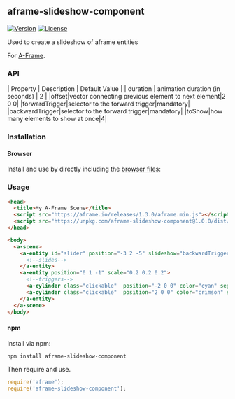 ## aframe-slideshow-component

[![Version](http://img.shields.io/npm/v/aframe-slideshow-component.svg?style=flat-square)](https://npmjs.org/package/aframe-slideshow-component)
[![License](http://img.shields.io/npm/l/aframe-slideshow-component.svg?style=flat-square)](https://npmjs.org/package/aframe-slideshow-component)

Used to create a slideshow of aframe entities

For [A-Frame](https://aframe.io).

### API

| Property | Description | Default Value |
| duration | animation duration (in seconds) | 2 |
|offset|vector connecting previous element to next element|2 0 0|
|forwardTrigger|selector to the forward trigger|mandatory|
|backwardTrigger|selector to the forward trigger|mandatory|
|toShow|how many elements to show at once|4|

### Installation

#### Browser

Install and use by directly including the [browser files](dist):

### Usage

```html
<head>
  <title>My A-Frame Scene</title>
  <script src="https://aframe.io/releases/1.3.0/aframe.min.js"></script>
  <script src="https://unpkg.com/aframe-slideshow-component@1.0.0/dist/aframe-slideshow-component.min.js"></script>
</head>

<body>
  <a-scene>
    <a-entity id="slider" position="-3 2 -5" slideshow="backwardTrigger: #left; forwardTrigger: #right;">
      <!--slides-->
    </a-entity>
    <a-entity position="0 1 -1" scale="0.2 0.2 0.2">
      <!--triggers-->
      <a-cylinder class="clickable"  position="-2 0 0" color="cyan" segments-radial="3" rotation ="0 40 0" id="left"></a-cylinder>
      <a-cylinder class="clickable"  position="2 0 0" color="crimson" segments-radial="3" rotation ="0 -40 0" id="right"></a-cylinder>
    </a-entity>
  </a-scene>
</body>
```

#### npm

Install via npm:

```bash
npm install aframe-slideshow-component
```

Then require and use.

```js
require('aframe');
require('aframe-slideshow-component');
```
